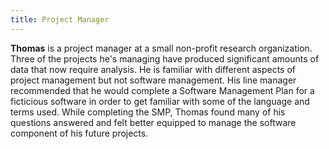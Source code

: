 ```yaml
---
title: Project Manager
---
```


**Thomas** is a project manager at a small non-profit research organization.
Three of the projects he's managing have produced significant amounts of data that now require analysis.
He is familiar with different aspects of project management but not software management.
His line manager recommended that he would complete a Software Management Plan for a ficticious software in order to get familiar with some of the language and terms used.
While completing the SMP, Thomas found many of his questions answered and felt better equipped to manage the software component of his future projects.
